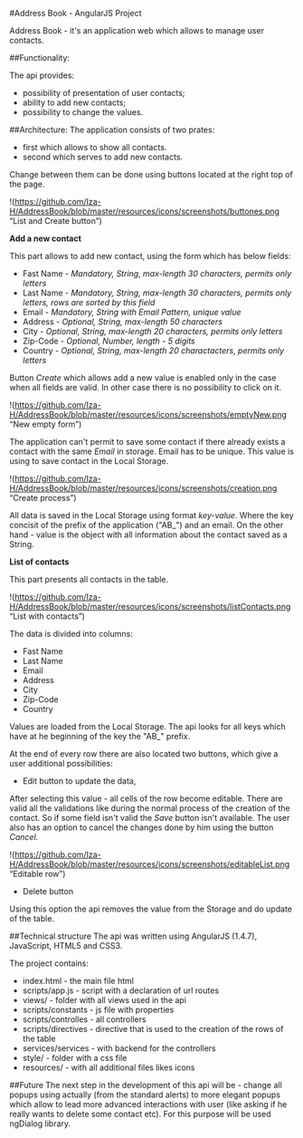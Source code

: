 #Address Book - AngularJS Project



Address Book - it's an application web which allows to manage user contacts.



##Functionality:

The api provides:

* possibility of presentation of user contacts;
* ability to add new contacts;
* possibility to change the values.

##Architecture:
The application consists of two prates:

* first which allows to show all contacts.
* second which serves to add new contacts.

Change between them can be done using buttons located at the right top of the page.

!(https://github.com/Iza-H/AddressBook/blob/master/resources/icons/screenshots/buttones.png “List and Create button”)


**Add a new contact**

This part allows to add new contact, using the form which has below fields:

* Fast Name - *Mandatory, String, max-length 30 characters, permits only letters*
* Last Name - *Mandatory, String, max-length 30 characters, permits only letters, rows are sorted by this field*
* Email - *Mandatory, String with Email Pattern, unique value*
* Address - *Optional, String, max-length 50 characters*
* City - *Optional, String, max-length 20 characters, permits only letters*
* Zip-Code - *Optional, Number, length - 5 digits*
* Country - *Optional, String, max-length 20 charactacters, permits only letters*

Button *Create* which allows add a new value is enabled only in the case when all fields are valid. In other case there is no possibility to click on it.

!(https://github.com/Iza-H/AddressBook/blob/master/resources/icons/screenshots/emptyNew.png “New empty form”)

The application can't permit to save some contact if there already exists a contact with the same *Email* in storage. Email has to be unique. This value is using to save contact in the Local Storage.

!(https://github.com/Iza-H/AddressBook/blob/master/resources/icons/screenshots/creation.png “Create process”)

All data is saved in the Local Storage using format *key-value*. Where the key concisit of the prefix of the application ("AB_") and an email. On the other hand - value is the object with all information about the contact saved as a String.



**List of contacts**

This part presents all contacts in the table.

!(https://github.com/Iza-H/AddressBook/blob/master/resources/icons/screenshots/listContacts.png “List with contacts”)

The data is divided into columns:

* Fast Name
* Last Name
* Email
* Address
* City
* Zip-Code
* Country

Values are loaded from the Local Storage. The api looks for all keys which have at he beginning of the key the "AB_" prefix.

At the end of every row there are also located two buttons, which give a user additional possibilities:

* Edit button to update the data,

After selecting this value - all cells of the row become editable. There are valid all the validations like during the normal process of the creation of the contact. So if some field isn't valid the *Save* button isn't available. The user also has an option to cancel the changes done by him using the button *Cancel*.

!(https://github.com/Iza-H/AddressBook/blob/master/resources/icons/screenshots/editableList.png “Editable row”)

* Delete button

Using this option the api removes the value from the Storage and do update of the table.

##Technical structure
The api was written using AngularJS (1.4.7), JavaScript, HTML5 and CSS3.

The project contains:

* index.html - the main file html
* scripts/app.js - script with a declaration of url routes
* views/ - folder with all views used in the api
* scripts/constants - js file with properties
* scripts/controlles - all controllers
* scripts/directives - directive that is used to the creation of the rows of the  table
* services/services - with backend for the controllers
* style/ - folder with a css file
* resources/ - with all additional files likes icons

##Future
The next step in the development of this api will be - change all popups using actually (from the standard alerts) to more elegant popups which allow to lead more advanced interactions with user (like asking if he really wants to delete some contact etc). For this purpose will be used ngDialog library.
